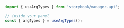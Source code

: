```js filename=".storybook/my-addon/manager.js" renderer="common" language="js"
import { useArgTypes } from 'storybook/manager-api';

// inside your panel
const { argTypes } = useArgTypes();
```
